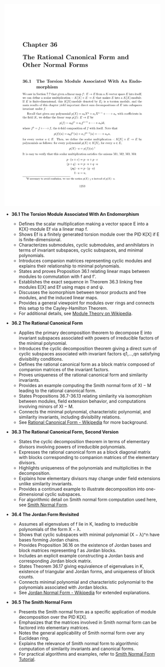 ![ATD-ch36-normal-forms](ATD-ch36-normal-forms.best.png)

- **36.1 The Torsion Module Associated With An Endomorphism**
  - Defines the scalar multiplication making a vector space E into a K[X]-module Ef via a linear map f.
  - Shows Ef is a finitely generated torsion module over the PID K[X] if E is finite-dimensional.
  - Characterizes submodules, cyclic submodules, and annihilators in terms of invariant subspaces, cyclic subspaces, and minimal polynomials.
  - Introduces companion matrices representing cyclic modules and explains their relationship to minimal polynomials.
  - States and proves Proposition 36.1 relating linear maps between modules to commutation with f and f'.
  - Establishes the exact sequence in Theorem 36.3 linking free modules E[X] and Ef using maps σ and ψ.
  - Discusses the isomorphism between tensor products and free modules, and the induced linear maps.
  - Provides a general viewpoint for modules over rings and connects this setup to the Cayley-Hamilton Theorem.
  - For additional details, see [Module Theory on Wikipedia](https://en.wikipedia.org/wiki/Module_(mathematics)).

- **36.2 The Rational Canonical Form**
  - Applies the primary decomposition theorem to decompose E into invariant subspaces associated with powers of irreducible factors of the minimal polynomial.
  - Introduces the cyclic decomposition theorem giving a direct sum of cyclic subspaces associated with invariant factors q1,...,qn satisfying divisibility conditions.
  - Defines the rational canonical form as a block matrix composed of companion matrices of the invariant factors.
  - Proves uniqueness of the rational canonical form and similarity invariants.
  - Provides an example computing the Smith normal form of XI − M leading to the rational canonical form.
  - States Propositions 36.7-36.13 relating similarity via isomorphism between modules, field extension behavior, and computations involving minors of XI − M.
  - Connects the minimal polynomial, characteristic polynomial, and similarity invariants, including divisibility relations.
  - See [Rational Canonical Form - Wikipedia](https://en.wikipedia.org/wiki/Rational_canonical_form) for more background.

- **36.3 The Rational Canonical Form, Second Version**
  - States the cyclic decomposition theorem in terms of elementary divisors involving powers of irreducible polynomials.
  - Expresses the rational canonical form as a block diagonal matrix with blocks corresponding to companion matrices of the elementary divisors.
  - Highlights uniqueness of the polynomials and multiplicities in the decomposition.
  - Explains how elementary divisors may change under field extensions unlike similarity invariants.
  - Provides a continued example to illustrate decomposition into one-dimensional cyclic subspaces.
  - For algorithmic detail on Smith normal form computation used here, see [Smith Normal Form](https://en.wikipedia.org/wiki/Smith_normal_form).

- **36.4 The Jordan Form Revisited**
  - Assumes all eigenvalues of f lie in K, leading to irreducible polynomials of the form X − λ.
  - Shows that cyclic subspaces with minimal polynomial (X − λ)^n have bases forming Jordan chains.
  - Provides Proposition 36.16 on the existence of Jordan bases and block matrices representing f as Jordan blocks.
  - Includes an explicit example constructing a Jordan basis and corresponding Jordan block matrix.
  - States Theorem 36.17 giving equivalence of eigenvalues in K, existence of triangular and Jordan forms, and uniqueness of block counts.
  - Connects minimal polynomial and characteristic polynomial to the polynomials associated with Jordan blocks.
  - See [Jordan Normal Form - Wikipedia](https://en.wikipedia.org/wiki/Jordan_normal_form) for extended explanations.

- **36.5 The Smith Normal Form**
  - Presents the Smith normal form as a specific application of module decomposition over the PID K[X].
  - Emphasizes that the matrices involved in Smith normal form can be factored into elementary matrices.
  - Notes the general applicability of Smith normal form over any Euclidean ring.
  - Explains the relevance of Smith normal form to algorithmic computation of similarity invariants and canonical forms.
  - For practical algorithms and examples, refer to [Smith Normal Form Tutorial](https://mathworld.wolfram.com/SmithNormalForm.html).
